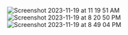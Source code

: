 
![Screenshot 2023-11-19 at 11 19 51 AM](https://github.com/AhilyaK/aws-docs/assets/26397706/6ae04382-21f8-4e08-be3e-6d7cd32b4b21)
![Screenshot 2023-11-19 at 8 20 50 PM](https://github.com/AhilyaK/aws-docs/assets/26397706/0a2e1a7d-c0f3-4b92-a645-2fca846d1b44)
![Screenshot 2023-11-19 at 8 49 04 PM](https://github.com/AhilyaK/aws-docs/assets/26397706/aee1b707-5da2-4264-afa2-0e83976023bc)

